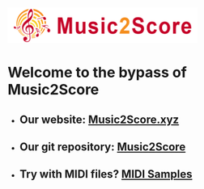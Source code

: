 <p> <a href="https://raw.githubusercontent.com/music2score/music2score/main/pages/images/navbar_logo.png" > 
<img  src="https://raw.githubusercontent.com/music2score/music2score/main/pages/images/navbar_logo.png"  alt="Logo"  width="auto"  height="70" style="text-align: center;"> </a> </p>

# Welcome to the bypass of Music2Score

- ## Our website: [Music2Score.xyz](https://music2score.xyz)

- ## Our git repository: [Music2Score](https://github.com/music2score/music2score)

- ## Try with MIDI files? [MIDI Samples](https://git.uwaterloo.ca/z7sheng/sprout/-/tree/master/music2score/samples)